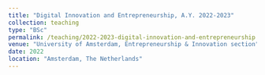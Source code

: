 ```yaml
---
title: "Digital Innovation and Entrepreneurship, A.Y. 2022-2023"
collection: teaching
type: "BSc"
permalink: /teaching/2022-2023-digital-innovation-and-entrepreneurship
venue: "University of Amsterdam, Entrepreneurship & Innovation section"
date: 2022
location: "Amsterdam, The Netherlands"
---
```

